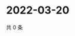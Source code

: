 # 2022-03-20

共 0 条

<!-- BEGIN WEIBO -->
<!-- 最后更新时间 Sun Mar 20 2022 10:04:30 GMT+0800 (China Standard Time) -->

<!-- END WEIBO -->
